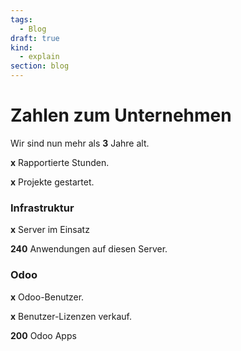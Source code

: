 ```yaml
---
tags:
  - Blog
draft: true
kind:
  - explain
section: blog
---
```


# Zahlen zum Unternehmen

Wir sind nun mehr als **3** Jahre alt.

**x** Rapportierte Stunden.

**x** Projekte gestartet.

### Infrastruktur

**x** Server im Einsatz

**240** Anwendungen auf diesen Server.

### Odoo

**x** Odoo-Benutzer.

**x** Benutzer-Lizenzen verkauf.

**200** Odoo Apps
